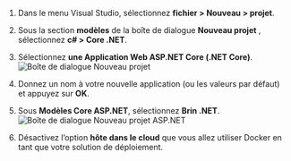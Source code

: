 1. Dans le menu Visual Studio, sélectionnez **fichier > Nouveau > projet**. 

1. Sous la section **modèles** de la boîte de dialogue **Nouveau projet** , sélectionnez **c# > Core .NET**.

1. Sélectionnez **une Application Web ASP.NET Core (.NET Core)**.
    ![Boîte de dialogue Nouveau projet](./media/vs-docker-create-aspnetcore-app/create-new-project.png)

1. Donnez un nom à votre nouvelle application (ou les valeurs par défaut) et appuyez sur **OK**.  

1. Sous **Modèles Core ASP.NET**, sélectionnez **Brin .NET**.
    ![Boîte de dialogue Nouveau projet ASP.NET](./media/vs-docker-create-aspnetcore-app/aspnet-core-template.png)

1. Désactivez l’option **hôte dans le cloud** que vous allez utiliser Docker en tant que votre solution de déploiement.


